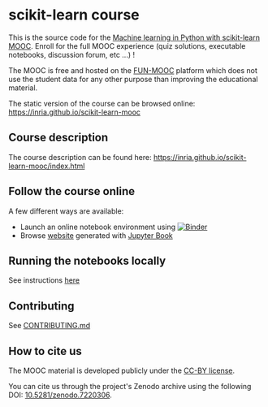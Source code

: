 # scikit-learn course

This is the source code for the [Machine learning in Python with scikit-learn
MOOC](https://www.fun-mooc.fr/en/courses/machine-learning-python-scikit-learn).
Enroll for the full MOOC experience (quiz solutions, executable
notebooks, discussion forum, etc ...) !

The MOOC is free and hosted on the [FUN-MOOC](https://fun-mooc.fr/) platform
which does not use the student data for any other purpose than improving the
educational material.

The static version of the course can be browsed online: https://inria.github.io/scikit-learn-mooc

## Course description

The course description can be found here:
https://inria.github.io/scikit-learn-mooc/index.html

## Follow the course online

A few different ways are available:
- Launch an online notebook environment using [![Binder](https://mybinder.org/badge_logo.svg)](
  https://mybinder.org/v2/gh/INRIA/scikit-learn-mooc/main?filepath=full-index.ipynb)
- Browse [website](https://inria.github.io/scikit-learn-mooc) generated with
  [Jupyter Book](https://jupyterbook.org/)

## Running the notebooks locally

See instructions [here](./local-install-instructions.md)

## Contributing

See [CONTRIBUTING.md](CONTRIBUTING.md)

## How to cite us

The MOOC material is developed publicly under the [CC-BY
license](https://github.com/INRIA/scikit-learn-mooc/blob/main/LICENSE).

You can cite us through the project's Zenodo archive using the following DOI:
[10.5281/zenodo.7220306](https://doi.org/10.5281/zenodo.7220306).
